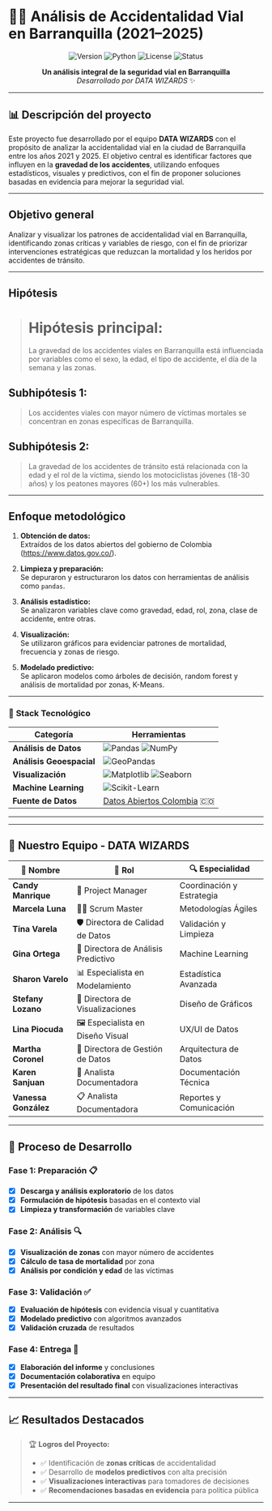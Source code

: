 # 🚗💥 Análisis de Accidentalidad Vial en Barranquilla (2021–2025)

<div align="center">

![Version](https://img.shields.io/badge/version-1.0.0-blue.svg)
![Python](https://img.shields.io/badge/python-3.8+-brightgreen.svg)
![License](https://img.shields.io/badge/license-MIT-green.svg)
![Status](https://img.shields.io/badge/status-completed-success.svg)

**Un análisis integral de la seguridad vial en Barranquilla**  
*Desarrollado por DATA WIZARDS* ✨

</div>

---

## 📊 Descripción del proyecto
Este proyecto fue desarrollado por el equipo **DATA WIZARDS** con el propósito de analizar la accidentalidad vial en la ciudad de Barranquilla entre los años 2021 y 2025. El objetivo central es identificar factores que influyen en la **gravedad de los accidentes**, utilizando enfoques estadísticos, visuales y predictivos, con el fin de proponer soluciones basadas en evidencia para mejorar la seguridad vial.

---

## Objetivo general

Analizar y visualizar los patrones de accidentalidad vial en Barranquilla, identificando zonas críticas y variables de riesgo, con el fin de priorizar intervenciones estratégicas que reduzcan la mortalidad y los heridos por accidentes de tránsito.

---

## Hipótesis

> # Hipótesis principal:  
> La gravedad de los accidentes viales en Barranquilla está influenciada por variables como el sexo, la edad, el tipo de accidente, el día de la semana y las zonas.

## Subhipótesis 1:
> Los accidentes viales con mayor número de víctimas mortales se concentran en zonas específicas de Barranquilla.

## Subhipótesis 2:
> La gravedad de los accidentes de tránsito está relacionada con la edad y el rol de la víctima, siendo los motociclistas jóvenes (18-30 años) y los peatones mayores (60+) los más vulnerables.

---

## Enfoque metodológico

1. **Obtención de datos:**  
   Extraídos de los datos abiertos del gobierno de Colombia (https://www.datos.gov.co/).

2. **Limpieza y preparación:**  
   Se depuraron y estructuraron los datos con herramientas de análisis como `pandas`.

3. **Análisis estadístico:**  
   Se analizaron variables clave como gravedad, edad, rol, zona, clase de accidente, entre otras.

4. **Visualización:**  
   Se utilizaron gráficos para evidenciar patrones de mortalidad, frecuencia y zonas de riesgo.

5. **Modelado predictivo:**  
   Se aplicaron modelos como árboles de decisión, random forest y análisis de mortalidad por zonas, K-Means.

---
### 🔧 **Stack Tecnológico**

| **Categoría** | **Herramientas** |
|---------------|------------------|
| **Análisis de Datos** | ![Pandas](https://img.shields.io/badge/pandas-150458?style=flat&logo=pandas&logoColor=white) ![NumPy](https://img.shields.io/badge/numpy-013243?style=flat&logo=numpy&logoColor=white) |
| **Análisis Geoespacial** | ![GeoPandas](https://img.shields.io/badge/geopandas-139C5A?style=flat&logo=python&logoColor=white) |
| **Visualización** | ![Matplotlib](https://img.shields.io/badge/matplotlib-11557c?style=flat&logo=python&logoColor=white) ![Seaborn](https://img.shields.io/badge/seaborn-3776ab?style=flat&logo=python&logoColor=white) |
| **Machine Learning** | ![Scikit-Learn](https://img.shields.io/badge/scikit--learn-F7931E?style=flat&logo=scikit-learn&logoColor=white) |
| **Fuente de Datos** | [Datos Abiertos Colombia](https://www.datos.gov.co/) 🇨🇴 |

---

---

## 👥 **Nuestro Equipo - DATA WIZARDS**

<div align="center">

| **👤 Nombre** | **🎯 Rol** | **🔍 Especialidad** |
|---------------|------------|---------------------|
| **Candy Manrique** | 👑 Project Manager | Coordinación y Estrategia |
| **Marcela Luna** | 🏃‍♀️ Scrum Master | Metodologías Ágiles |
| **Tina Varela** | 🛡️ Directora de Calidad de Datos | Validación y Limpieza |
| **Gina Ortega** | 🔮 Directora de Análisis Predictivo | Machine Learning |
| **Sharon Varelo** | 📊 Especialista en Modelamiento | Estadística Avanzada |
| **Stefany Lozano** | 🎨 Directora de Visualizaciones | Diseño de Gráficos |
| **Lina Piocuda** | 🖼️ Especialista en Diseño Visual | UX/UI de Datos |
| **Martha Coronel** | 💾 Directora de Gestión de Datos | Arquitectura de Datos |
| **Karen Sanjuan** | 📝 Analista Documentadora | Documentación Técnica |
| **Vanessa González** | 📋 Analista Documentadora | Reportes y Comunicación |

</div>

---

## 🚀 **Proceso de Desarrollo**

### **Fase 1: Preparación** 📋
- [x] **Descarga y análisis exploratorio** de los datos
- [x] **Formulación de hipótesis** basadas en el contexto vial
- [x] **Limpieza y transformación** de variables clave

### **Fase 2: Análisis** 🔍
- [x] **Visualización de zonas** con mayor número de accidentes
- [x] **Cálculo de tasa de mortalidad** por zona
- [x] **Análisis por condición y edad** de las víctimas

### **Fase 3: Validación** ✅
- [x] **Evaluación de hipótesis** con evidencia visual y cuantitativa
- [x] **Modelado predictivo** con algoritmos avanzados
- [x] **Validación cruzada** de resultados

### **Fase 4: Entrega** 🎯
- [x] **Elaboración del informe** y conclusiones
- [x] **Documentación colaborativa** en equipo
- [x] **Presentación del resultado final** con visualizaciones interactivas

---

## 📈 **Resultados Destacados**

> 🏆 **Logros del Proyecto:**
> - ✅ Identificación de **zonas críticas** de accidentalidad
> - ✅ Desarrollo de **modelos predictivos** con alta precisión
> - ✅ **Visualizaciones interactivas** para tomadores de decisiones
> - ✅ **Recomendaciones basadas en evidencia** para política pública

---
